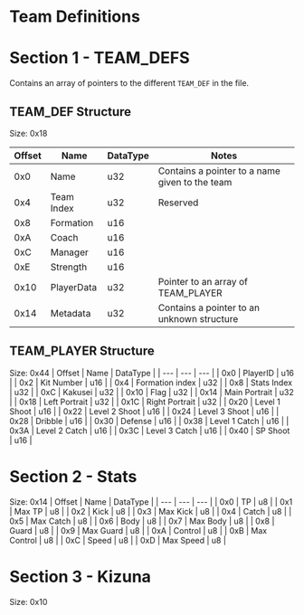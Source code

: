 # Team Definitions

# Section 1 - TEAM_DEFS
Contains an array of pointers to the different `TEAM_DEF` in the file.

## TEAM_DEF Structure
Size: 0x18

| Offset | Name | DataType | Notes |
| --- | --- | --- | --- |
| 0x0 | Name | u32 | Contains a pointer to a name given to the team |
| 0x4 | Team Index | u32 | Reserved |
| 0x8 | Formation | u16 | |
| 0xA | Coach | u16 | |
| 0xC | Manager | u16 | |
| 0xE | Strength | u16 | |
| 0x10 | PlayerData | u32 | Pointer to an array of TEAM_PLAYER |
| 0x14 | Metadata | u32 | Contains a pointer to an unknown structure |

## TEAM_PLAYER Structure
Size: 0x44
| Offset | Name | DataType |
| --- | --- | --- |
| 0x0 | PlayerID | u16 |
| 0x2 | Kit Number | u16 |
| 0x4 | Formation index | u32 |
| 0x8 | Stats Index | u32 |
| 0xC | Kakusei | u32 |
| 0x10 | Flag | u32 |
| 0x14 | Main Portrait | u32 |
| 0x18 | Left Portrait | u32 |
| 0x1C | Right Portrait | u32 |
| 0x20 | Level 1 Shoot | u16 |
| 0x22 | Level 2 Shoot | u16 |
| 0x24 | Level 3 Shoot | u16 |
| 0x28 | Dribble | u16 |
| 0x30 | Defense | u16 |
| 0x38 | Level 1 Catch | u16 |
| 0x3A | Level 2 Catch | u16 |
| 0x3C | Level 3 Catch | u16 |
| 0x40 | SP Shoot | u16 |

# Section 2 - Stats
Size: 0x14
| Offset | Name | DataType |
| --- | --- | --- |
| 0x0 | TP | u8 |
| 0x1 | Max TP | u8 |
| 0x2 | Kick | u8 |
| 0x3 | Max Kick | u8 |
| 0x4 | Catch | u8 |
| 0x5 | Max Catch | u8 |
| 0x6 | Body | u8 |
| 0x7 | Max Body | u8 |
| 0x8 | Guard | u8 |
| 0x9 | Max Guard | u8 |
| 0xA | Control | u8 |
| 0xB | Max Control | u8 |
| 0xC | Speed | u8 |
| 0xD | Max Speed | u8 |

# Section 3 - Kizuna
Size: 0x10
